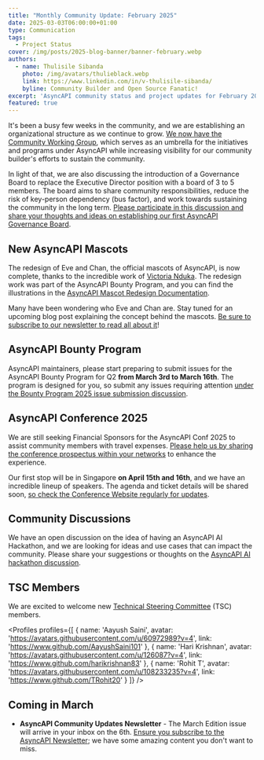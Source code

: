 ```yaml
---
title: "Monthly Community Update: February 2025"
date: 2025-03-03T06:00:00+01:00
type: Communication
tags:
  - Project Status
cover: /img/posts/2025-blog-banner/banner-february.webp
authors:
  - name: Thulisile Sibanda
    photo: /img/avatars/thulieblack.webp
    link: https://www.linkedin.com/in/v-thulisile-sibanda/
    byline: Community Builder and Open Source Fanatic!
excerpt: 'AsyncAPI community status and project updates for February 2025'
featured: true
---
```


It's been a busy few weeks in the community, and we are establishing an organizational structure as we continue to grow. 
[We now have the Community Working Group](https://github.com/asyncapi/community/blob/master/annual-goals/2025_Community_Goals.md#community-working-group-umbrella), which serves as an umbrella for the initiatives and programs under AsyncAPI while increasing visibility for our community builder's efforts to sustain the community. 

In light of that, we are also discussing the introduction of a Governance Board to replace the Executive Director position with a board of 3 to 5 members. 
The board aims to share community responsibilities, reduce the risk of key-person dependency (bus factor), and work towards sustaining the community in the long term. [Please participate in this discussion and share your thoughts and ideas on establishing our first AsyncAPI Governance Board](https://github.com/asyncapi/community/pull/1634).

## New AsyncAPI Mascots
The redesign of Eve and Chan, the official mascots of AsyncAPI, is now complete, thanks to the incredible work of [Victoria Nduka](https://www.linkedin.com/in/victorianduka). The redesign work was part of the AsyncAPI Bounty Program, and you can find the illustrations in the [AsyncAPI Mascot Redesign Documentation](https://github.com/asyncapi/brand/tree/master/illustrations/mascots).

Many have been wondering who Eve and Chan are. Stay tuned for an upcoming blog post explaining the concept behind the mascots. [Be sure to subscribe to our newsletter to read all about it](https://www.asyncapi.com/en/newsletter)!

## AsyncAPI Bounty Program
AsyncAPI maintainers, please start preparing to submit issues for the AsyncAPI Bounty Program for Q2 **from March 3rd to March 16th**. The program is designed for you, so submit any issues requiring attention [under the Bounty Program 2025 issue submission discussion](https://github.com/orgs/asyncapi/discussions/1607).

## AsyncAPI Conference 2025
We are still seeking Financial Sponsors for the AsyncAPI Conf 2025 to assist community members with travel expenses. [Please help us by sharing the conference prospectus within your networks](https://drive.google.com/file/d/1LxTFLWkRmFQkHOyrwZBL7yqSO2_XPJNq/view?usp=sharing) to enhance the experience.

Our first stop will be in Singapore **on April 15th and 16th**, and we have an incredible lineup of speakers. The agenda and ticket details will be shared soon, [so check the Conference Website regularly for updates](https://conference.asyncapi.com).

## Community Discussions
We have an open discussion on the idea of having an AsyncAPI AI Hackathon, and we are looking for ideas and use cases that can impact the community. Please share your suggestions or thoughts on the [AsyncAPI AI hackathon discussion](https://github.com/orgs/asyncapi/discussions/1702).

## TSC Members
We are excited to welcome new [Technical Steering Committee](https://www.asyncapi.com/community/tsc) (TSC) members.

<Profiles profiles={[
{
    name: 'Aayush Saini',
    avatar: 'https://avatars.githubusercontent.com/u/60972989?v=4',
    link: 'https://www.github.com/AayushSaini101'
  }, 
  {
    name: 'Hari Krishnan',
    avatar: 'https://avatars.githubusercontent.com/u/126087?v=4',
    link: 'https://www.github.com/harikrishnan83'
  },
  {
    name: 'Rohit T',
    avatar: 'https://avatars.githubusercontent.com/u/108233235?v=4',
    link: 'https://www.github.com/TRohit20'
  }
]} />

## Coming in March
- **AsyncAPI Community Updates Newsletter** - The March Edition issue will arrive in your inbox on the 6th. [Ensure you subscribe to the AsyncAPI Newsletter](https://www.asyncapi.com/newsletter); we have some amazing content you don't want to miss.

